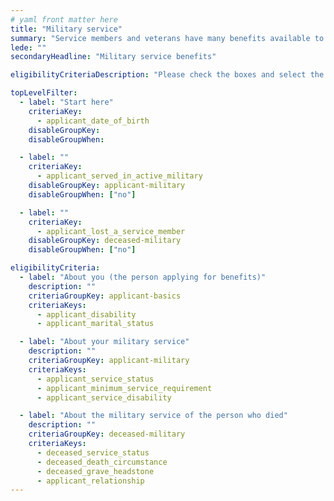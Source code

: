 ```yaml
---
# yaml front matter here
title: "Military service"
summary: "Service members and veterans have many benefits available to them, including educational assistance, home loans, and life insurance."
lede: ""
secondaryHeadline: "Military service benefits"

eligibilityCriteriaDescription: "Please check the boxes and select the options that best describe your situation. Answer as many questions as possible for the most accurate results."

topLevelFilter:
  - label: "Start here"
    criteriaKey:
      - applicant_date_of_birth
    disableGroupKey:
    disableGroupWhen:

  - label: ""
    criteriaKey:
      - applicant_served_in_active_military
    disableGroupKey: applicant-military
    disableGroupWhen: ["no"]

  - label: ""
    criteriaKey:
      - applicant_lost_a_service_member
    disableGroupKey: deceased-military
    disableGroupWhen: ["no"]

eligibilityCriteria:
  - label: "About you (the person applying for benefits)"
    description: ""
    criteriaGroupKey: applicant-basics
    criteriaKeys:
      - applicant_disability
      - applicant_marital_status

  - label: "About your military service"
    description: ""
    criteriaGroupKey: applicant-military
    criteriaKeys:
      - applicant_service_status
      - applicant_minimum_service_requirement
      - applicant_service_disability

  - label: "About the military service of the person who died"
    description: ""
    criteriaGroupKey: deceased-military
    criteriaKeys:
      - deceased_service_status
      - deceased_death_circumstance
      - deceased_grave_headstone
      - applicant_relationship
---
```

